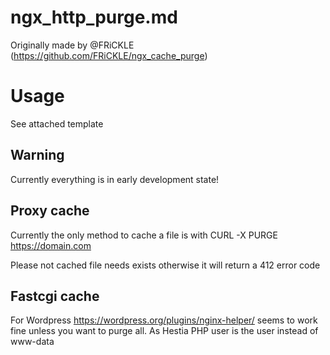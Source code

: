 # ngx_http_purge.md 

Originally made by @FRiCKLE (https://github.com/FRiCKLE/ngx_cache_purge) 

# Usage 

See attached template

## Warning

Currently everything is in early development state!

## Proxy cache

Currently the only method to cache a file is with CURL -X PURGE https://domain.com

Please not cached file needs exists otherwise it will return a 412 error code

## Fastcgi cache

For Wordpress https://wordpress.org/plugins/nginx-helper/ seems to work fine unless you want to purge all. As Hestia PHP user is the user instead of www-data 

